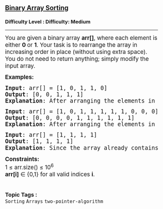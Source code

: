 <h2><a href="https://www.geeksforgeeks.org/problems/binary-array-sorting-1587115620/1?page=13&category=Arrays,Strings,Hash,Tree,Linked%20List,Binary%20Search,Searching,Binary%20Search%20Tree,sliding-window,Heap,Map&sortBy=submissions">Binary Array Sorting</a></h2><h3>Difficulty Level : Difficulty: Medium</h3><hr><div class="problems_problem_content__Xm_eO"><p><span style="font-size: 14pt;">You are given a binary array <strong>arr[]</strong>, where each element is either <strong>0 </strong>or <strong>1</strong>. Your task is to rearrange the array in increasing order in place (without using extra space). You do not need to return anything; simply modify the input array.</span></p>
<p><span style="font-size: 14pt;"><strong>Examples:</strong></span></p>
<pre><span style="font-size: 14pt;"><strong>Input</strong>: arr[] = [1, 0, 1, 1, 0]
<strong>Output</strong>: [0, 0, 1, 1, 1]
<strong>Explanation</strong>: After arranging the elements in increasing order, elements will be as 0 0 1 1 1.</span></pre>
<pre><span style="font-size: 14pt;"><strong>Input</strong>: arr[] = [1, 0, 1, 1, 1, 1, 1, 0, 0, 0]
<strong>Output</strong>: [0, 0, 0, 0, 1, 1, 1, 1, 1, 1]
<strong>Explanation</strong>: After arranging the elements in increasing order, elements will be 0 0 0 0 1 1 1 1 1 1.</span></pre>
<pre><span style="font-size: 14pt;"><strong>Input</strong>: arr[] = [1, 1, 1, 1]
<strong>Output</strong>: [1, 1, 1, 1]
<strong>Explanation</strong>: Since the array already contains only <code>1</code><span style="font-family: -apple-system, BlinkMacSystemFont, 'Segoe UI', Roboto, Oxygen, Ubuntu, Cantarell, 'Open Sans', 'Helvetica Neue', sans-serif;">s, no change is needed.</span></span></pre>
<p><span style="font-size: 14pt;"><strong>Constraints:</strong><br>1 ≤ arr.size() ≤ 10<sup>6</sup><br><span class="katex"><span class="katex-html" aria-hidden="true"><span class="base"><strong><span class="mord mathnormal">a</span><span class="mord mathnormal">rr</span><span class="mopen">[</span><span class="mord mathnormal">i</span></strong><span class="mclose"><strong>]</strong> </span><span class="mrel">∈ </span></span><span class="base"><span class="mopen">{</span><span class="mord">0</span><span class="mpunct">,</span><span class="mord">1</span><span class="mclose">}</span></span></span></span> for all valid indices <strong>i</strong>.</span></p></div><br><p><span style=font-size:18px><strong>Topic Tags : </strong><br><code>Sorting</code>&nbsp;<code>Arrays</code>&nbsp;<code>two-pointer-algorithm</code>&nbsp;